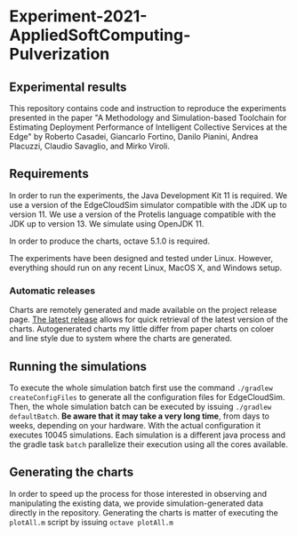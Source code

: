 # Experiment-2021-AppliedSoftComputing-Pulverization

## Experimental results

This repository contains code and instruction to reproduce the experiments presented in the paper 
"A Methodology and Simulation-based Toolchain for Estimating Deployment Performance of Intelligent Collective Services at the Edge" 
by Roberto Casadei, Giancarlo Fortino, Danilo Pianini, Andrea Placuzzi, Claudio Savaglio, and Mirko Viroli.

## Requirements

In order to run the experiments, the Java Development Kit 11 is required.
We use a version of the EdgeCloudSim simulator compatible with the JDK up to version 11.
We use a version of the Protelis language compatible with the JDK up to version 13.
We simulate using OpenJDK 11.

In order to produce the charts, octave 5.1.0 is required.

The experiments have been designed and tested under Linux.
However, everything should run on any recent Linux, MacOS X, and Windows setup.

### Automatic releases

Charts are remotely generated and made available on the project release page.
[The latest release](https://github.com/aPlacuzzi/Experiment-2021-AppliedSoftComputing-Pulverization/releases/latest)
allows for quick retrieval of the latest version of the charts.
Autogenerated charts my little differ from paper charts on coloer and line style due to system where the charts are generated.

## Running the simulations

To execute the whole simulation batch first use the command `./gradlew createConfigFiles` to generate all the configuration files for EdgeCloudSim.
Then, the whole simulation batch can be executed by issuing `./gradlew defaultBatch`.
**Be aware that it may take a very long time**, from days to weeks, depending on your hardware.
With the actual configuration it executes 10045 simulations.
Each simulation is a different java process and the gradle task `batch` parallelize their execution using all the cores available. 

## Generating the charts

In order to speed up the process for those interested in observing and manipulating the existing data,
we provide simulation-generated data directly in the repository.
Generating the charts is matter of executing the `plotAll.m` script by issuing `octave plotAll.m`
